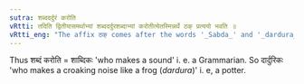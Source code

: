 ```yaml
---
sutra: शब्ददर्दुरं करोति
vRtti: तदिति द्वितीयासमर्थाभ्यां शब्ददर्दुरशब्दाभ्यां करोतीत्येतस्मिन्नर्थे ठक् प्रत्ययो भवति ॥
vRtti_eng: "The affix ठक् comes after the words '_Sabda_' and '_dardura_', being in the second case in construction, when the sense is 'who makes a sound or a croaking'."
---
```

Thus शब्दं करोति = शाब्दिकः 'who makes a sound' i. e. a Grammarian. So दार्दुरिकः 'who makes a croaking noise like a frog (_dardura_)' i. e, a potter.
